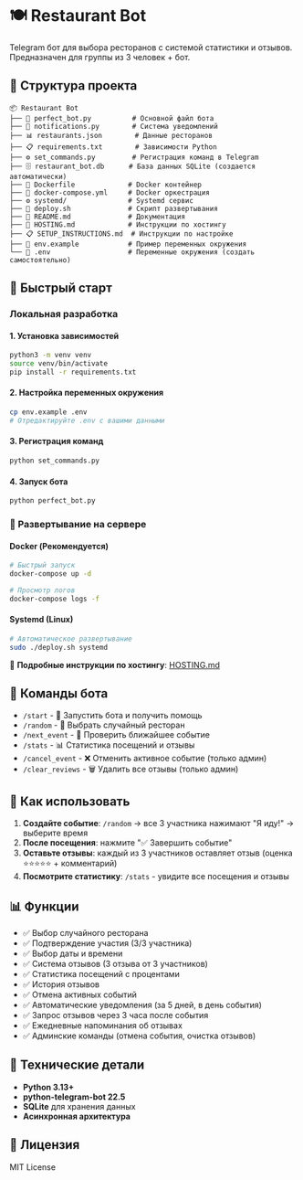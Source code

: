 # 🍽️ Restaurant Bot

Telegram бот для выбора ресторанов с системой статистики и отзывов. Предназначен для группы из 3 человек + бот.

## 📁 Структура проекта

```
📦 Restaurant Bot
├── 🐍 perfect_bot.py          # Основной файл бота
├── 🔔 notifications.py        # Система уведомлений
├── 📊 restaurants.json        # Данные ресторанов
├── 📋 requirements.txt        # Зависимости Python
├── ⚙️ set_commands.py         # Регистрация команд в Telegram
├── 🗄️ restaurant_bot.db      # База данных SQLite (создается автоматически)
├── 🐳 Dockerfile             # Docker контейнер
├── 🐳 docker-compose.yml     # Docker оркестрация
├── ⚙️ systemd/               # Systemd сервис
├── 🚀 deploy.sh              # Скрипт развертывания
├── 📖 README.md              # Документация
├── 🚀 HOSTING.md             # Инструкции по хостингу
├── 📋 SETUP_INSTRUCTIONS.md  # Инструкции по настройке
├── 🔐 env.example            # Пример переменных окружения
└── 🔐 .env                   # Переменные окружения (создать самостоятельно)
```

## 🚀 Быстрый старт

### Локальная разработка

#### 1. Установка зависимостей
```bash
python3 -m venv venv
source venv/bin/activate
pip install -r requirements.txt
```

#### 2. Настройка переменных окружения
```bash
cp env.example .env
# Отредактируйте .env с вашими данными
```

#### 3. Регистрация команд
```bash
python set_commands.py
```

#### 4. Запуск бота
```bash
python perfect_bot.py
```

### 🚀 Развертывание на сервере

#### Docker (Рекомендуется)
```bash
# Быстрый запуск
docker-compose up -d

# Просмотр логов
docker-compose logs -f
```

#### Systemd (Linux)
```bash
# Автоматическое развертывание
sudo ./deploy.sh systemd
```

📖 **Подробные инструкции по хостингу**: [HOSTING.md](HOSTING.md)

## 🎯 Команды бота

- `/start` - 🚀 Запустить бота и получить помощь
- `/random` - 🎲 Выбрать случайный ресторан
- `/next_event` - 📅 Проверить ближайшее событие
- `/stats` - 📊 Статистика посещений и отзывы
- `/cancel_event` - ❌ Отменить активное событие (только админ)
- `/clear_reviews` - 🗑️ Удалить все отзывы (только админ)

## 📱 Как использовать

1. **Создайте событие**: `/random` → все 3 участника нажимают "Я иду!" → выберите время
2. **После посещения**: нажмите "✅ Завершить событие"
3. **Оставьте отзывы**: каждый из 3 участников оставляет отзыв (оценка ⭐⭐⭐⭐⭐ + комментарий)
4. **Посмотрите статистику**: `/stats` - увидите все посещения и отзывы

## 📊 Функции

- ✅ Выбор случайного ресторана
- ✅ Подтверждение участия (3/3 участника)
- ✅ Выбор даты и времени
- ✅ Система отзывов (3 отзыва от 3 участников)
- ✅ Статистика посещений с процентами
- ✅ История отзывов
- ✅ Отмена активных событий
- ✅ Автоматические уведомления (за 5 дней, в день события)
- ✅ Запрос отзывов через 3 часа после события
- ✅ Ежедневные напоминания об отзывах
- ✅ Админские команды (отмена события, очистка отзывов)

## 🔧 Технические детали

- **Python 3.13+**
- **python-telegram-bot 22.5**
- **SQLite** для хранения данных
- **Асинхронная архитектура**

## 📝 Лицензия

MIT License
